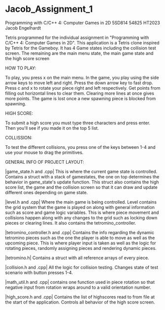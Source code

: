 # Jacob_Assignment_1

Programming with C/C++ 4: Computer Games in 2D 5SD814 54825 HT2023
Jacob Engelhardt

Tetris programmed for the individual assignment in "Programming with C/C++ 4: Computer Games in 2D".
This application is a Tetris clone inspired by Tetris for the Gameboy. It has 4 Game states including the collision test screen. The remaining are the main menu state, the main game state and the high score screen

HOW TO PLAY: 

To play, you press x on the main menu.
In the game, you play using the side arrow keys to move left and right.
Press the down arrow key to fast drop.
Press c and x to rotate your piece right and left respectively.
Get points from filling out horizontal lines to clear them. Clearing more lines at once gives more points.
The game is lost once a new spawning piece is blocked from spawning.

HIGH SCORE: 

To submit a high score you must type three characters and press enter. Then you'll see if you made it on the top 5 list.

COLLISSION: 

To test the different collisions, you press one of the keys between 1-4 and use your mouse to drag the primitives.


GENERAL INFO OF PROJECT LAYOUT: 

|game_state.h and .cpp|
This is where the current game state is controlled. Contains a struct with a stack of gamestates, the one on top determines the behavior in game_state's update function. This struct also contains the high score list, the game and the collision screen so that it can draw and update different ones depending on game state.

|level.h and .cpp|
Where the main game is being controlled. Level contains the grid system that the game is played on along with general information such as score and game logic variables. This is where piece movement and collisions happen along with any changes to the grid such as locking down pieces or clearing lines. It also contains the tetromino_controller.

|tetromino_controller.h and .cpp|
Contains the info regarding the dynamic tetromino pieces such as the one the player is able to move as well as the upcoming piece. This is where player input is taken as well as the logic for rotating pieces, randomly assigning pieces and rendering dynamic pieces.

|tetromino.h|
Contains a struct with all reference arrays of every piece.

|collision.h and .cpp|
All the logic for collision testing. Changes state of test scenario with button presses 1-4.

|math_util.h and .cpp|
contains one function used in piece rotation so that negative input from rotation wraps around to a valid orientation number.

|high_score.h and .cpp|
Contains the list of highscores read to from file at the start of the application. Controls all behavior of the high score screen.
